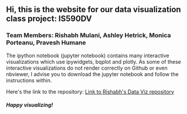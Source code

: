 ## Hi, this is the website for our data visualization class project: IS590DV
### Team Members: Rishabh Mulani, Ashley Hetrick, Monica Porteanu, Pravesh Humane

The ipython notebook (jupyter notebook) contains many interactive visualizations which use ipywidgets, bqplot and plotly. As some of these interactive visualizations do not render correctly on Github or even nbviewer, I advise you to download the jupyter notebook and follow the instructions within.

Here's the link to the repository: <a href = 'https://github.com/rishabhmulani/rishabhmulani.github.io/'> Link to Rishabh's Data Viz repository</a>

##### Happy visualizing!
